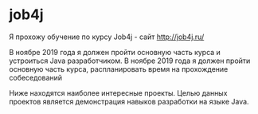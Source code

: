 ﻿# job4j
Я прохожу обучение по курсу Job4j - сайт http://job4j.ru/

В ноябре 2019 года я должен пройти основную часть курса и устроиться Java разработчиком.
В ноябре 2019 года я должен пройти основную часть курса,  распланировать время на прохождение собеседований

Ниже находятся наиболее интересные проекты. Целью данных проектов является демонстрация навыков разработки на языке Java.